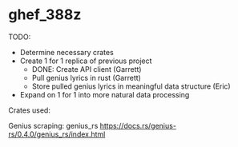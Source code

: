 # ghef_388z

TODO:
  - Determine necessary crates
  - Create 1 for 1 replica of previous project
    - DONE: Create API client (Garrett)
    - Pull genius lyrics in rust (Garrett)
    - Store pulled genius lyrics in meaningful data structure (Eric)
  - Expand on 1 for 1 into more natural data processing
  
  

Crates used:

Genius scraping: genius_rs https://docs.rs/genius-rs/0.4.0/genius_rs/index.html

